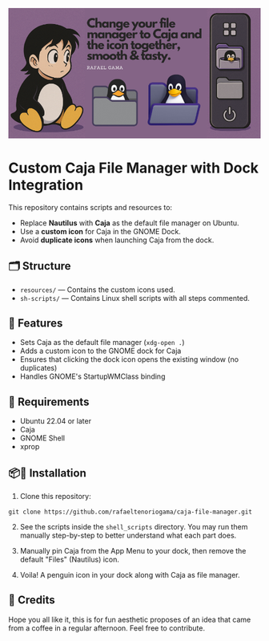 ![Display Screen Page](./resources/screen_page.png)

# Custom Caja File Manager with Dock Integration

This repository contains scripts and resources to:

- Replace **Nautilus** with **Caja** as the default file manager on Ubuntu.
- Use a **custom icon** for Caja in the GNOME Dock.
- Avoid **duplicate icons** when launching Caja from the dock.

## 🗂️ Structure

- `resources/` — Contains the custom icons used.
- `sh-scripts/` — Contains Linux shell scripts with all steps commented.

## 🧩 Features

- Sets Caja as the default file manager (`xdg-open .`)
- Adds a custom icon to the GNOME dock for Caja
- Ensures that clicking the dock icon opens the existing window (no duplicates)
- Handles GNOME's StartupWMClass binding

## 🔧 Requirements

- Ubuntu 22.04 or later
- Caja
- GNOME Shell
- xprop

## 📦🐧 Installation

1. Clone this repository:

```
git clone https://github.com/rafaeltenoriogama/caja-file-manager.git
```

2. See the scripts inside the `shell_scripts` directory. You may run them manually step-by-step to better understand what each part does.

3. Manually pin Caja from the App Menu to your dock, then remove the default "Files" (Nautilus) icon.

4. Voila! A penguin icon in your dock along with Caja as file manager.

## 🐧 Credits

Hope you all like it, this is for fun aesthetic proposes of an idea that came from a coffee in a regular afternoon. Feel free to contribute.
